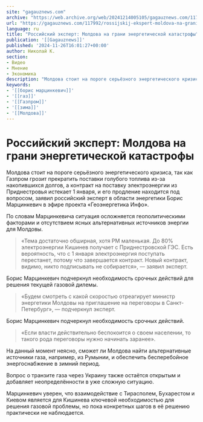 ```yaml
---
site: "gagauznews.com"
archive: "https://web.archive.org/web/20241214005105/gagauznews.com/117992/rossijskij-ekspert-moldova-na-grani-energeticheskij-katastrofy.html"
url: "https://gagauznews.com/117992/rossijskij-ekspert-moldova-na-grani-energeticheskij-katastrofy.html"
language: ru
title: "Российский эксперт: Молдова на грани энергетической катастрофы"
publication: '[[Gagauznews]]'
published: '2024-11-26T16:01:27+00:00'
author: Николай К.
section:
- Видео
- Мнение
- Экономика
description: "Молдова стоит на пороге серьёзного энергетического кризиса, так как Газпром грозит прекратить поставки голубого топлива из-за накопившихся долгов, а контракт на поставку электроэнергии из Приднестровья истекает 1 января, и его продление находится под вопросом, заявил российский эксперт в области энергетики Борис Марцинкевич в эфире проекта «Геоэнергетика Инфо». По словам Марцинкевича ситуация осложняется геополитическими факторами и отсутствием ясных альтернативных источников энергии для Молдовы. «Тема достаточно обширная, хотя РМ маленькая. До 80% электроэнергии Кишинев получает с Приднестровской ГЭС. Есть вероятность, что с 1 января электроэнергия поступать перестанет, потому что завершается контракт. Новый контракт, видимо, никто подписывать не собирается», — заявил эксперт. Борис […]"
keywords:
- '[[борис марцинкевич]]'
- '[[газ]]'
- '[[Газпром]]'
- '[[зима]]'
- '[[Молдова]]'
---
```


# Российский эксперт: Молдова на грани энергетической катастрофы

Молдова стоит на пороге серьёзного энергетического кризиса, так как Газпром грозит прекратить поставки голубого топлива из-за накопившихся долгов, а контракт на поставку электроэнергии из Приднестровья истекает 1 января, и его продление находится под вопросом, заявил российский эксперт в области энергетики Борис Марцинкевич в эфире проекта «Геоэнергетика Инфо».

По словам Марцинкевича ситуация осложняется геополитическими факторами и отсутствием ясных альтернативных источников энергии для Молдовы.

> «Тема достаточно обширная, хотя РМ маленькая. До 80% электроэнергии Кишинев получает с Приднестровской ГЭС. Есть вероятность, что с 1 января электроэнергия поступать перестанет, потому что завершается контракт. Новый контракт, видимо, никто подписывать не собирается», — заявил эксперт.

Борис Марцинкевич подчеркнул необходимость срочных действий для решения текущей газовой дилемы.

> «Будем смотреть с какой скоростью отреагирует министр энергетики Молдовы на приглашение на переговоры в Санкт-Петербург», — подчеркнул эксперт.

Борис Марцинкевич подчеркнул необходимость срочных действий.

> «Если власти действительно беспокоится о своем населении, то такого рода переговоры нужно начинать заранее».

На данный момент неясно, сможет ли Молдова найти альтернативные источники газа, например, из Румынии, и обеспечить бесперебойное энергоснабжение в зимний период.

Вопрос о транзите газа через Украину также остаётся открытым и добавляет неопределённости в уже сложную ситуацию.

Марцинкевич уверен, что взаимодействие с Тирасполем, Бухарестом и Киевом является для Кишинева ключевой необходимостью для решения газовой проблемы, но пока конкретных шагов в её решению практически не наблюдается.